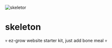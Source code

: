 ![skeletor](http://i.imgur.com/CGjYlEy.png)

# skeleton
:skull: ez-grow website starter kit, just add bone meal :skull:
